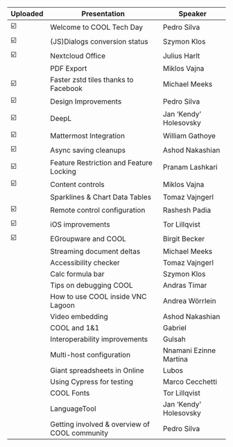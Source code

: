 | Uploaded | Presentation                                          | Speaker                |
|----------|-------------------------------------------------------|------------------------|
|     ☑️    |Welcome to COOL Tech Day                    | Pedro Silva            |
|     ☑️    |(JS)Dialogs conversion status               | Szymon Klos            |
|     ☑️    |Nextcloud Office                            | Julius Harlt           |
|           |PDF Export                                  | Miklos Vajna           |
|     ☑️    |Faster zstd tiles thanks to Facebook        | Michael Meeks          |
|     ☑️    |Design Improvements                         | Pedro Silva            |
|     ☑️    |DeepL                                       | Jan ‘Kendy’ Holesovsky |
|     ☑️    |Mattermost Integration                      | William Gathoye        |
|     ☑️    |Async saving cleanups                       | Ashod Nakashian        |
|     ☑️    |Feature Restriction and Feature Locking     | Pranam Lashkari        |
|     ☑️    |Content controls                            | Miklos Vajna           |
|          |Sparklines & Chart Data Tables               | Tomaz Vajngerl         |
|    ☑️    | Remote control configuration                | Rashesh Padia          |
|    ☑️     |iOS improvements                            | Tor Lillqvist          |
|    ☑️     |EGroupware and COOL                         | Birgit Becker          |
|           |Streaming document deltas                   | Michael Meeks |
|           |Accessibility checker                       | Tomaz Vajngerl |
|           |Calc formula bar                            | Szymon Klos |
|           |Tips on debugging COOL                      | Andras Timar |
|           |How to use COOL inside VNC Lagoon           | Andrea Wörrlein |
|           |Video embedding                             | Ashod Nakashian |
|           |COOL and 1&1                                | Gabriel |
|           |Interoperability improvements               | Gulsah |
|           |Multi-host configuration                    | Nnamani Ezinne Martina |
|           |Giant spreadsheets in Online                | Lubos |
|           |Using Cypress for testing                   | Marco Cecchetti |
|           |COOL Fonts                                  | Tor Lillqvist |
|           |LanguageTool                                | Jan ‘Kendy’ Holesovsky |
|           |Getting involved & overview of COOL community  | Pedro Silva |
